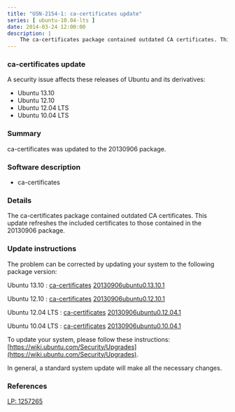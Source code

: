 ```yaml
---
title: "USN-2154-1: ca-certificates update"
series: [ ubuntu-10.04-lts ]
date: 2014-03-24 12:00:00
description: |
    The ca-certificates package contained outdated CA certificates. This update refreshes the included certificates to those contained in the 20130906 package. 
--- 
```

 
### ca-certificates update

A security issue affects these releases of Ubuntu and its derivatives:

* Ubuntu 13.10
* Ubuntu 12.10
* Ubuntu 12.04 LTS
* Ubuntu 10.04 LTS

### Summary

ca-certificates was updated to the 20130906 package. 

### Software description

* ca-certificates 

### Details

The ca-certificates package contained outdated CA certificates. This update refreshes the included certificates to those contained in the 20130906 package. 

### Update instructions

The problem can be corrected by updating your system to the following package version:

Ubuntu 13.10
 : [ca-certificates](https://launchpad.net/ubuntu/+source/ca-certificates) <span> [20130906ubuntu0.13.10.1](https://launchpad.net/ubuntu/+source/ca-certificates/20130906ubuntu0.13.10.1) </span> 

Ubuntu 12.10
 : [ca-certificates](https://launchpad.net/ubuntu/+source/ca-certificates) <span> [20130906ubuntu0.12.10.1](https://launchpad.net/ubuntu/+source/ca-certificates/20130906ubuntu0.12.10.1) </span> 

Ubuntu 12.04 LTS
 : [ca-certificates](https://launchpad.net/ubuntu/+source/ca-certificates) <span> [20130906ubuntu0.12.04.1](https://launchpad.net/ubuntu/+source/ca-certificates/20130906ubuntu0.12.04.1) </span> 

Ubuntu 10.04 LTS
 : [ca-certificates](https://launchpad.net/ubuntu/+source/ca-certificates) <span> [20130906ubuntu0.10.04.1](https://launchpad.net/ubuntu/+source/ca-certificates/20130906ubuntu0.10.04.1) </span> 

To update your system, please follow these instructions: [https://wiki.ubuntu.com/Security/Upgrades](https://wiki.ubuntu.com/Security/Upgrades).

In general, a standard system update will make all the necessary changes. 

### References

 [LP: 1257265](https://launchpad.net/bugs/1257265)
 
